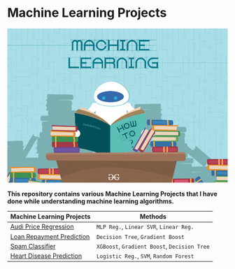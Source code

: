 # Machine Learning Projects
![Machine Learning Banner](./assets/ML_image.png)

**This repository contains various Machine Learning Projects that I have done while understanding machine learning algorithms.**

| Machine Learning Projects | Methods |
| ------------------------- | ----------- |
| [Audi Price Regression](https://github.com/BWalliz/Machine-Learning-Projects/blob/main/Audi%20Price%20Regression/audi_price_regression.ipynb) | `MLP Reg.`, `Linear SVR`, `Linear Reg.` |
| [Loan Repayment Prediction](https://github.com/BWalliz/Machine-Learning-Projects/blob/main/Audi%20Price%20Regression/audi_price_regression.ipynb) | `Decision Tree`, `Gradient Boost` |
| [Spam Classifier](https://github.com/BWalliz/Machine-Learning-Projects/blob/main/Spam%20Classifier/spam_classifier.ipynb) | `XGBoost`, `Gradient Boost`, `Decision Tree` | 
| [Heart Disease Prediction](https://github.com/BWalliz/Machine-Learning-Projects/blob/main/Heart%20Disease%20Prediction/heart_disease_prediction.ipynb) | `Logistic Reg.`, `SVM`, `Random Forest` |

